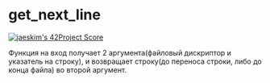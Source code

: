 # get_next_line
[![jaeskim's 42Project Score](https://badge42.herokuapp.com/api/project/lvallie/get_next_line)](https://github.com/JaeSeoKim/badge42)

Функция на вход получает 2 аргумента(файловый дискриптор и указатель на строку), и возвращает строку(до переноса строки, либо до конца файла) во второй аргумент.
